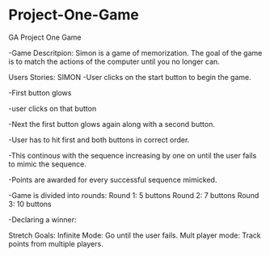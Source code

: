 # Project-One-Game
GA Project One Game

-Game Descritpion: 
Simon is a game of memorization. The goal of the game is to match the actions of the computer until you no longer can. 



Users Stories: 
SIMON
-User clicks on the start button to begin the game. 

-First button glows 

-user clicks on that button 

-Next the first button glows again along with a second button. 

-User has to hit first and both buttons in correct order. 

-This continous with the sequence increasing by one on until the user fails to 
mimic the sequence. 

-Points are awarded for every successful sequence mimicked.

-Game is divided into rounds: 
Round 1: 5 buttons
Round 2: 7 buttons
Round 3: 10 buttons

-Declaring a winner:

Stretch Goals: 
Infinite Mode: Go until the user fails. 
Mult player mode: Track points from multiple players.
